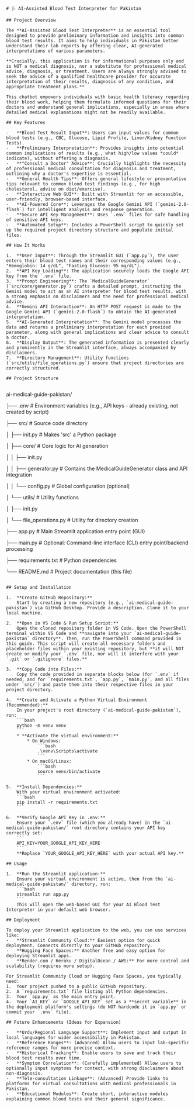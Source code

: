 ```
# 🩺 AI-Assisted Blood Test Interpreter for Pakistan

## Project Overview

The **AI-Assisted Blood Test Interpreter** is an essential tool designed to provide preliminary information and insights into common blood test results. It aims to help individuals in Pakistan better understand their lab reports by offering clear, AI-generated interpretations of various parameters.

**Crucially, this application is for informational purposes only and is NOT a medical diagnosis, nor a substitute for professional medical advice, diagnosis, or treatment. Users are always strongly advised to seek the advice of a qualified healthcare provider for accurate interpretation of their results, diagnosis of any condition, and appropriate treatment plans.**

This chatbot empowers individuals with basic health literacy regarding their blood work, helping them formulate informed questions for their doctors and understand general implications, especially in areas where detailed medical explanations might not be readily available.

## Key Features

-   **Blood Test Result Input**: Users can input values for common blood tests (e.g., CBC, Glucose, Lipid Profile, Liver/Kidney Function Tests).
-   **Preliminary Interpretation**: Provides insights into potential common implications of results (e.g., what high/low values *could* indicate), without offering a diagnosis.
-   **"Consult a Doctor" Advice**: Crucially highlights the necessity of professional medical consultation for diagnosis and treatment, outlining why a doctor's expertise is essential.
-   **General Health Tips**: Offers general lifestyle or preventative tips relevant to common blood test findings (e.g., for high cholesterol, advice on diet/exercise).
-   **Interactive Web GUI**: Built with Streamlit for an accessible, user-friendly, browser-based interface.
-   **AI-Powered Core**: Leverages the Google Gemini API (`gemini-2.0-flash`) for intelligent analysis and response generation.
-   **Secure API Key Management**: Uses `.env` files for safe handling of sensitive API keys.
-   **Automated Setup**: Includes a PowerShell script to quickly set up the required project directory structure and populate initial files.

## How It Works

1.  **User Input**: Through the Streamlit GUI (`app.py`), the user enters their blood test names and their corresponding values (e.g., "Hemoglobin: 14 g/dL", "Fasting Glucose: 95 mg/dL").
2.  **API Key Loading**: The application securely loads the Google API key from the `.env` file.
3.  **Prompt Engineering**: The `MedicalGuideGenerator` (`src/core/generator.py`) crafts a detailed prompt, instructing the Gemini model to act as an AI interpreter for blood test results, with a strong emphasis on disclaimers and the need for professional medical advice.
4.  **Gemini API Interaction**: An HTTP POST request is made to the Google Gemini API (`gemini-2.0-flash`) to obtain the AI-generated interpretation.
5.  **AI-Generated Interpretation**: The Gemini model processes the data and returns a preliminary interpretation for each provided parameter, along with general implications and clear advice to consult a doctor.
6.  **Display Output**: The generated information is presented clearly and prominently in the Streamlit interface, always accompanied by disclaimers.
7.  **Directory Management**: Utility functions (`src/utils/file_operations.py`) ensure that project directories are correctly structured.

## Project Structure


```

ai-medical-guide-pakistan/

├── .env                  # Environment variables (e.g., API keys - already existing, not created by script)

├── src/                  # Source code directory

│   ├── init.py       # Makes 'src' a Python package

│   ├── core/             # Core logic for AI generation

│   │   ├── init.py

│   │   ├── generator.py  # Contains the MedicalGuideGenerator class and API integration

│   │   └── config.py     # Global configuration (optional)

│   └── utils/            # Utility functions

│       ├── init.py

│       └── file_operations.py # Utility for directory creation

├── app.py                # Main Streamlit application entry point (GUI)

├── main.py               # Optional: Command-line interface (CLI) entry point/backend processing

├── requirements.txt      # Python dependencies

└── README.md             # Project documentation (this file)

```

## Setup and Installation

1.  **Create GitHub Repository:**
    Start by creating a new repository (e.g., `ai-medical-guide-pakistan`) via GitHub Desktop. Provide a description. Clone it to your local machine.

2.  **Open in VS Code & Run Setup Script:**
    Open the cloned repository folder in VS Code. Open the PowerShell terminal within VS Code and **navigate into your `ai-medical-guide-pakistan` directory**. Then, run the PowerShell command provided in this guide. This script will create all necessary folders and placeholder files within your existing repository, but **it will NOT create or modify your `.env` file, nor will it interfere with your `.git` or `.gitignore` files.**

3.  **Copy Code into Files:**
    Copy the code provided in separate blocks below (for `.env` if needed, and for `requirements.txt`, `app.py`, `main.py`, and all files under `src/`) and paste them into their respective files in your project directory.

4.  **Create and Activate a Python Virtual Environment (Recommended):**
    In your project's root directory (`ai-medical-guide-pakistan`), run:
    ```bash
    python -m venv venv
    ```
    * **Activate the virtual environment:**
        * On Windows:
            ```bash
            .\venv\Scripts\activate
            ```
        * On macOS/Linux:
            ```bash
            source venv/bin/activate
            ```

5.  **Install Dependencies:**
    With your virtual environment activated:
    ```bash
    pip install -r requirements.txt
    ```

6.  **Verify Google API Key in .env:**
    Ensure your `.env` file (which you already have) in the `ai-medical-guide-pakistan/` root directory contains your API key correctly set:
    ```
    API_KEY=YOUR_GOOGLE_API_KEY_HERE
    ```
    **Replace `YOUR_GOOGLE_API_KEY_HERE` with your actual API key.**

## Usage

1.  **Run the Streamlit application:**
    Ensure your virtual environment is active, then from the `ai-medical-guide-pakistan/` directory, run:
    ```bash
    streamlit run app.py
    ```
    This will open the web-based GUI for your AI Blood Test Interpreter in your default web browser.

## Deployment

To deploy your Streamlit application to the web, you can use services like:
-   **Streamlit Community Cloud:** Easiest option for quick deployment. Connects directly to your GitHub repository.
-   **Hugging Face Spaces:** Another free and easy option for deploying Streamlit apps.
-   **Render.com / Heroku / DigitalOcean / AWS:** For more control and scalability (requires more setup).

For Streamlit Community Cloud or Hugging Face Spaces, you typically need:
1.  Your project pushed to a public GitHub repository.
2.  A `requirements.txt` file listing all Python dependencies.
3.  Your `app.py` as the main entry point.
4.  Your `AI_KEY` or `GOOGLE_API_KEY` set as a **secret variable** in the deployment platform's settings (do NOT hardcode it in `app.py` or commit your `.env` file).

## Future Enhancements (Ideas for Expansion)

-   **Urdu/Regional Language Support**: Implement input and output in local languages for wider accessibility in Pakistan.
-   **Reference Ranges**: (Advanced) Allow users to input lab-specific reference ranges for more precise context.
-   **Historical Tracking**: Enable users to save and track their blood test results over time.
-   **Symptom Correlation**: (Carefully implemented) Allow users to optionally input symptoms for context, with strong disclaimers about non-diagnosis.
-   **Tele-consultation Linkage**: (Advanced) Provide links to platforms for virtual consultations with medical professionals in Pakistan.
-   **Educational Modules**: Create short, interactive modules explaining common blood tests and their general significance.

```
